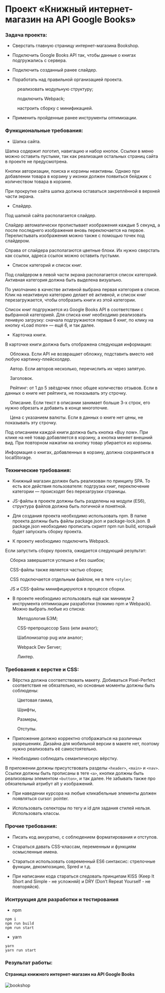 # Проект «Книжный интернет-магазин на API Google Books»

### Задача проекта:

+ Сверстать главную страницу интернет-магазина Bookshop.

+ Подключить Google Books API так, чтобы данные о книгах подгружались с сервера.

+ Подключить созданный ранее слайдер.

+ Поработать над правильной организацией проекта.

  &nbsp;&nbsp;&nbsp; реализовать модульную структуру;

  &nbsp;&nbsp;&nbsp; подключить Webpack;

  &nbsp;&nbsp;&nbsp; настроить сборку с минификацией.

+ Применить пройденные ранее инструменты оптимизации.

### Функциональные требования:

+ Шапка сайта.

Шапка содержит логотип, навигацию и набор кнопок. Ссылки в меню можно оставить пустыми, так как реализация остальных страниц сайта в проекте не предусмотрена.

Кнопки авторизации, поиска и корзины неактивны. Однако при добавлении товара в корзину у иконки должен появиться бейджик с количеством товара в корзине.

При прокрутке сайта шапка должна оставаться закреплённой в верхней части экрана.

+ Слайдер.

Под шапкой сайта располагается слайдер.

Слайдер автоматически пролистывает изображения каждые 5 секунд, а после последнего изображения вновь переключается на первое. Перелистывать изображения можно также с помощью точек под слайдером.

Справа от слайдера располагаются цветные блоки. Их нужно сверстать как ссылки, адреса ссылок можно оставить пустыми.

+ Список категорий и список книг.

Под слайдером в левой части экрана располагается список категорий. Активная категория должна быть выделена визуально.

По умолчанию в качестве активной выбрана первая категория в списке. Клик на неактивную категорию делает её активной, и список книг перезагружается, чтобы отобразить книги из этой категории.

Список книг подгружается из Google Books API в соответствии с выбранной категорией. Для списка книг необходимо реализовать ленивую загрузку: сначала подгружаются первые 6 книг, по клику на кнопку «Load more» — ещё 6, и так далее.

+ Карточка книги.

В карточке книги должна быть отображена следующая информация:

  &nbsp;&nbsp;&nbsp; Обложка. Если API не возвращает обложку, подставить вместо неё любую картинку-плейсхолдер.

  &nbsp;&nbsp;&nbsp; Автор. Если авторов несколько, перечислить их через запятую.

  &nbsp;&nbsp;&nbsp; Заголовок.

  &nbsp;&nbsp;&nbsp; Рейтинг: от 1 до 5 звёздочек плюс общее количество отзывов. Если в данных о книге нет рейтинга, не показывать эту строчку.

  &nbsp;&nbsp;&nbsp; Описание. Если текст в описании занимает больше 3-х строк, его нужно обрезать и добавить в конце многоточие.

  &nbsp;&nbsp;&nbsp; Цена с указанием валюты. Если в данных о книге нет цены, не показывать эту строчку.

Под описанием каждой книги должна быть кнопка «Buy now». При клике на неё товар добавляется в корзину, а кнопка меняет внешний вид. При повторном нажатии на кнопку товар убирается из корзины.

Информация о книгах, добавленных в корзину, должна сохраняться в localStorage.

### Технические требования:

+ Книжный магазин должен быть реализован по принципу SPA.
То есть все действия пользователя: подгрузка книг, переключение категории — происходят без перезагрузки страницы.

+ JS-файлы в проекте должны быть разделены на модули (ES6), структура файлов должна быть логичной и понятной.

+ Для создания проекта необходимо использовать npm. В папке проекта должны быть файлы package.json и package-lock.json. В package.json необходимо прописать скрипт npm run build, который будет запускать сборку проекта.

+ К проекту необходимо подключить Webpack.

Если запустить сборку проекта, ожидается следующий результат:

  &nbsp;&nbsp;&nbsp; Сборка завершается успешно и без ошибок;

  &nbsp;&nbsp;&nbsp; CSS-файлы также является частью сборки;

  &nbsp;&nbsp;&nbsp; CSS подключается отдельным файлом, не в теге ``` <style> ```;

  &nbsp;&nbsp;&nbsp; JS и CSS-файлы минифицируются в процессе сборки.

+ В проекте необходимо использовать ещё как минимум 2 инструмента оптимизации разработки (помимо npm и Webpack). Можно выбрать любые из списка:

  &nbsp;&nbsp;&nbsp; Методология БЭМ;

  &nbsp;&nbsp;&nbsp; CSS-препроцессор Sass (или аналог);

  &nbsp;&nbsp;&nbsp; Шаблонизатор pug или аналог;

  &nbsp;&nbsp;&nbsp; Webpack Dev Server;

  &nbsp;&nbsp;&nbsp; Линтер.

### Требования к верстке и CSS:

+ Вёрстка должна соответствовать макету. Добиваться Pixel-Perfect соответствия не обязательно, но основные моменты должны быть соблюдены:

  &nbsp;&nbsp;&nbsp; Цветовая гамма,

  &nbsp;&nbsp;&nbsp; Шрифты,

  &nbsp;&nbsp;&nbsp; Размеры,

  &nbsp;&nbsp;&nbsp; Отступы.

+ Приложение должно корректно отображаться на различных разрешениях. Дизайна для мобильной версии в макете нет, поэтому нужно реализовать её самостоятельно.

+ Необходимо соблюдать семантическую вёрстку.

В приложении должны присутствовать разделы ``` <header> ```, ``` <main> ``` и ``` <nav> ```. Ссылки должны быть прописаны в теге ``` <a> ```, кнопки должны быть реализованы элементом ``` <button> ```, и так далее. Не забывать также про обязательный атрибут alt у изображений.

+ При наведении курсора на любые кликабельные элементы должен появляться cursor: pointer.

+ Использовать селекторы по тегу и id для задания стилей нельзя. Использовать классы.

### Прочие требования:

+ Писать код аккуратно, с соблюдением форматирования и отступов.

+ Стараться давать CSS-классам, переменным и функциям осмысленные имена.

+ Стараться использовать современный ES6 синтаксис: стрелочные функции, декомпозицию, Spred и т.д.

+ При написании кода стараться следовать принципам KISS (Keep It Short and Simple - не усложняй) и DRY (Don’t Repeat Yourself - не повторяйся).

### Иснтрукция для разработки и тестирования

+ npm

```
npm i
npm run build
npm run start
```
+ yarn

```
yarn
yarn run start
```

### Результат работы:
#### Страница книжного интернет-магазин на API Google Books

![bookshop](https://github.com/ParamonovIvan/Bookshop_PJ-08/assets/131868856/5047d076-f0a3-4794-918d-79ffdc1d5045)
